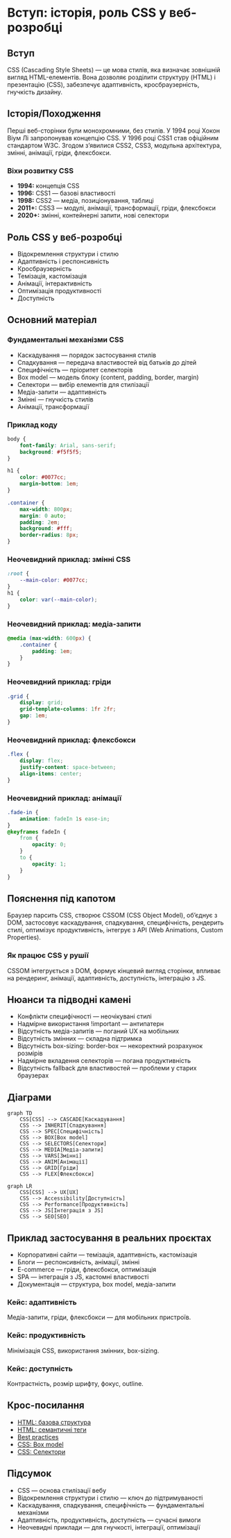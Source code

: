 # Вступ: історія, роль CSS у веб-розробці

## Вступ

CSS (Cascading Style Sheets) — це мова стилів, яка визначає зовнішній вигляд HTML-елементів. Вона дозволяє розділити структуру (HTML) і презентацію (CSS), забезпечує адаптивність, кросбраузерність, гнучкість дизайну.

## Історія/Походження

Перші веб-сторінки були монохромними, без стилів. У 1994 році Хокон Віум Лі запропонував концепцію CSS. У 1996 році CSS1 став офіційним стандартом W3C. Згодом з’явилися CSS2, CSS3, модульна архітектура, змінні, анімації, гріди, флексбокси.

### Віхи розвитку CSS

-   **1994:** концепція CSS
-   **1996:** CSS1 — базові властивості
-   **1998:** CSS2 — медіа, позиціонування, таблиці
-   **2011+:** CSS3 — модулі, анімації, трансформації, гріди, флексбокси
-   **2020+:** змінні, контейнерні запити, нові селектори

## Роль CSS у веб-розробці

-   Відокремлення структури і стилю
-   Адаптивність і респонсивність
-   Кросбраузерність
-   Темізація, кастомізація
-   Анімації, інтерактивність
-   Оптимізація продуктивності
-   Доступність

## Основний матеріал

### Фундаментальні механізми CSS

-   Каскадування — порядок застосування стилів
-   Спадкування — передача властивостей від батьків до дітей
-   Специфічність — пріоритет селекторів
-   Box model — модель блоку (content, padding, border, margin)
-   Селектори — вибір елементів для стилізації
-   Медіа-запити — адаптивність
-   Змінні — гнучкість стилів
-   Анімації, трансформації

### Приклад коду

```css
body {
    font-family: Arial, sans-serif;
    background: #f5f5f5;
}

h1 {
    color: #0077cc;
    margin-bottom: 1em;
}

.container {
    max-width: 800px;
    margin: 0 auto;
    padding: 2em;
    background: #fff;
    border-radius: 8px;
}
```

### Неочевидний приклад: змінні CSS

```css
:root {
    --main-color: #0077cc;
}
h1 {
    color: var(--main-color);
}
```

### Неочевидний приклад: медіа-запити

```css
@media (max-width: 600px) {
    .container {
        padding: 1em;
    }
}
```

### Неочевидний приклад: гріди

```css
.grid {
    display: grid;
    grid-template-columns: 1fr 2fr;
    gap: 1em;
}
```

### Неочевидний приклад: флексбокси

```css
.flex {
    display: flex;
    justify-content: space-between;
    align-items: center;
}
```

### Неочевидний приклад: анімації

```css
.fade-in {
    animation: fadeIn 1s ease-in;
}
@keyframes fadeIn {
    from {
        opacity: 0;
    }
    to {
        opacity: 1;
    }
}
```

## Пояснення під капотом

Браузер парсить CSS, створює CSSOM (CSS Object Model), об’єднує з DOM, застосовує каскадування, спадкування, специфічність, рендерить стилі, оптимізує продуктивність, інтегрує з API (Web Animations, Custom Properties).

### Як працює CSS у рушії

CSSOM інтегрується з DOM, формує кінцевий вигляд сторінки, впливає на рендеринг, анімації, адаптивність, доступність, інтеграцію з JS.

## Нюанси та підводні камені

-   Конфлікти специфічності — неочікувані стилі
-   Надмірне використання !important — антипатерн
-   Відсутність медіа-запитів — поганий UX на мобільних
-   Відсутність змінних — складна підтримка
-   Відсутність box-sizing: border-box — некоректний розрахунок розмірів
-   Надмірне вкладення селекторів — погана продуктивність
-   Відсутність fallback для властивостей — проблеми у старих браузерах

## Діаграми

```mermaid
graph TD
    CSS[CSS] --> CASCADE[Каскадування]
    CSS --> INHERIT[Спадкування]
    CSS --> SPEC[Специфічність]
    CSS --> BOX[Box model]
    CSS --> SELECTORS[Селектори]
    CSS --> MEDIA[Медіа-запити]
    CSS --> VARS[Змінні]
    CSS --> ANIM[Анімації]
    CSS --> GRID[Гріди]
    CSS --> FLEX[Флексбокси]
```

```mermaid
graph LR
    CSS[CSS] --> UX[UX]
    CSS --> Accessibility[Доступність]
    CSS --> Performance[Продуктивність]
    CSS --> JS[Інтеграція з JS]
    CSS --> SEO[SEO]
```

## Приклад застосування в реальних проєктах

-   Корпоративні сайти — темізація, адаптивність, кастомізація
-   Блоги — респонсивність, анімації, змінні
-   E-commerce — гріди, флексбокси, оптимізація
-   SPA — інтеграція з JS, кастомні властивості
-   Документація — структура, box model, медіа-запити

### Кейс: адаптивність

Медіа-запити, гріди, флексбокси — для мобільних пристроїв.

### Кейс: продуктивність

Мінімізація CSS, використання змінних, box-sizing.

### Кейс: доступність

Контрастність, розмір шрифту, фокус, outline.

## Крос-посилання

-   [HTML: базова структура](../HTML/02-basic-structure.md)
-   [HTML: семантичні теги](../HTML/03-semantic-tags.md)
-   [Best practices](../HTML/10-best-practices.md)
-   [CSS: Box model](./02-box-model.md)
-   [CSS: Селектори](./03-selectors.md)

## Підсумок

-   CSS — основа стилізації вебу
-   Відокремлення структури і стилю — ключ до підтримуваності
-   Каскадування, спадкування, специфічність — фундаментальні механізми
-   Адаптивність, продуктивність, доступність — сучасні вимоги
-   Неочевидні приклади — для гнучкості, інтеграції, оптимізації

